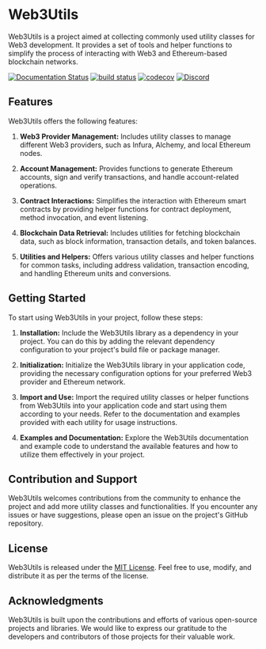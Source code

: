 # Web3Utils

Web3Utils is a project aimed at collecting commonly used utility classes for Web3 development. It provides a set of tools and helper functions to simplify the process of interacting with Web3 and Ethereum-based blockchain networks.

[![Documentation Status](https://readthedocs.org/projects/web3utils/badge/?version=latest)]()
[![build status](https://github.com/CodeTrainerMan/Web3Utils/actions/workflows/build.yml/badge.svg)](https://github.com/web3j/web3j/actions/workflows/build.yml)
[![codecov](https://codecov.io/gh/web3j/web3j/branch/master/graph/badge.svg?token=a4G9ITI6CU)](https://codecov.io/gh/web3j/web3j)
[![Discord](https://img.shields.io/discord/1126920504838733894?label=discord)](https://discord.new/WXz7rh6jmGdP)
## Features

Web3Utils offers the following features:

1. **Web3 Provider Management:** Includes utility classes to manage different Web3 providers, such as Infura, Alchemy, and local Ethereum nodes.

2. **Account Management:** Provides functions to generate Ethereum accounts, sign and verify transactions, and handle account-related operations.

3. **Contract Interactions:** Simplifies the interaction with Ethereum smart contracts by providing helper functions for contract deployment, method invocation, and event listening.

4. **Blockchain Data Retrieval:** Includes utilities for fetching blockchain data, such as block information, transaction details, and token balances.

5. **Utilities and Helpers:** Offers various utility classes and helper functions for common tasks, including address validation, transaction encoding, and handling Ethereum units and conversions.

## Getting Started

To start using Web3Utils in your project, follow these steps:

1. **Installation:** Include the Web3Utils library as a dependency in your project. You can do this by adding the relevant dependency configuration to your project's build file or package manager.

2. **Initialization:** Initialize the Web3Utils library in your application code, providing the necessary configuration options for your preferred Web3 provider and Ethereum network.

3. **Import and Use:** Import the required utility classes or helper functions from Web3Utils into your application code and start using them according to your needs. Refer to the documentation and examples provided with each utility for usage instructions.

4. **Examples and Documentation:** Explore the Web3Utils documentation and example code to understand the available features and how to utilize them effectively in your project.

## Contribution and Support

Web3Utils welcomes contributions from the community to enhance the project and add more utility classes and functionalities. If you encounter any issues or have suggestions, please open an issue on the project's GitHub repository.

## License

Web3Utils is released under the [MIT License](https://opensource.org/licenses/MIT). Feel free to use, modify, and distribute it as per the terms of the license.

## Acknowledgments

Web3Utils is built upon the contributions and efforts of various open-source projects and libraries. We would like to express our gratitude to the developers and contributors of those projects for their valuable work.

